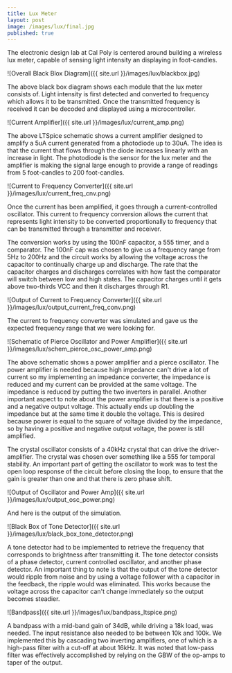 ```yaml
---
title: Lux Meter
layout: post
image: /images/lux/final.jpg
published: true
---
```


The electronic design lab at Cal Poly is centered around building a wireless lux meter, capable of sensing light intensity an displaying in foot-candles.

<!-- more -->

![Overall Black Blox Diagram]({{ site.url }}/images/lux/blackbox.jpg)

The above black box diagram shows each module that the lux meter consists of. Light intensity is first detected and converted to frequency which allows it to be transmitted. Once the transmitted frequency is received it can be decoded and displayed using a microcontroller.

![Current Amplifier]({{ site.url }}/images/lux/current_amp.png)
 
The above LTSpice schematic shows a current amplifier designed to amplify a 5uA current generated from a photodiode up to 30uA. The idea is that the current that flows through the diode increases linearly with an increase in light. The photodiode is the sensor for the lux meter and the amplifier is making the signal large enough to provide a range of readings from 5 foot-candles to 200 foot-candles.

![Current to Frequency Converter]({{ site.url }}/images/lux/current_freq_cnv.png)

Once the current has been amplified, it goes through a current-controlled oscillator. This current to frequency conversion allows the current that represents light intensity to be converted proportionally to frequency that can be transmitted through a transmitter and receiver.

The conversion works by using the 100nF capacitor, a 555 timer, and a comparator. The 100nF cap was chosen to give us a frequency range from 5Hz to 200Hz and the circuit works by allowing the voltage across the capacitor to continually charge up and discharge. The rate that the capacitor charges and discharges correlates with how fast the comparator will switch between low and high states. The capacitor charges until it gets above two-thirds VCC and then it discharges through R1.

![Output of Current to Frequency Converter]({{ site.url }}/images/lux/output_current_freq_conv.png)

The current to frequency converter was simulated and gave us the expected frequency range that we were looking for. 

![Schematic of Pierce Oscillator and Power Amplifier]({{ site.url }}/images/lux/schem_pierce_osc_power_amp.png)

The above schematic shows a power amplifier and a pierce oscillator. The power amplifier is needed because high impedance can't drive a lot of current so my implementing an impedance converter, the impedance is reduced and my current can be provided at the same voltage. The impedance is reduced by putting the two inverters in parallel. Another important aspect to note about the power amplifier is that there is a positive and a negative output voltage. This actually ends up doubling the impedance but at the same time it double the voltage. This is desired because power is equal to the square of voltage divided by the impedance, so by having a positive and negative output voltage, the power is still amplified. 

The crystal oscillator consists of a 40kHz crystal that can drive the driver-amplifier. The crystal was chosen over something like a 555 for temporal stability. An important part of getting the oscillator to work was to test the open loop response of the circuit before closing the loop, to ensure that the gain is greater than one and that there is zero phase shift. 

![Output of Oscillator and Power Amp]({{ site.url }}/images/lux/output_osc_power.png)

And here is the output of the simulation.

![Black Box of Tone Detector]({{ site.url }}/images/lux/black_box_tone_detector.png)

A tone detector had to be implemented to retrieve the frequency that corresponds to brightness after transmitting it. The tone detector consists of a phase detector, current controlled oscillator, and another phase detector. An important thing to note is that the output of the tone detector would ripple from noise and by using a voltage follower with a capacitor in the feedback, the ripple would was eliminated. This works because the voltage across the capacitor can't change immediately so the output becomes steadier. 

![Bandpass]({{ site.url }}/images/lux/bandpass_ltspice.png)

A bandpass with a mid-band gain of 34dB, while driving a 18k load, was needed. The input resistance also needed to be between 10k and 100k. We implemented this by cascading two inverting amplifiers, one of which is a high-pass filter with a cut-off at about 16kHz. It was noted that low-pass filter was effectively accomplished by relying on the GBW of the op-amps to taper of the output.